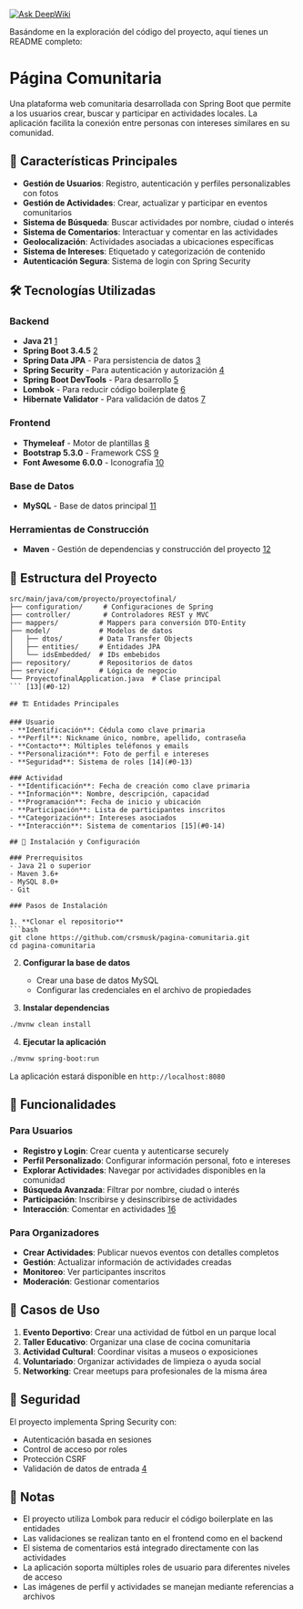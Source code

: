 [![Ask DeepWiki](https://deepwiki.com/badge.svg)](https://deepwiki.com/crsmusk/pagina-comunitaria)



Basándome en la exploración del código del proyecto, aquí tienes un README completo:

# Página Comunitaria

Una plataforma web comunitaria desarrollada con Spring Boot que permite a los usuarios crear, buscar y participar en actividades locales. La aplicación facilita la conexión entre personas con intereses similares en su comunidad.

## 🚀 Características Principales

- **Gestión de Usuarios**: Registro, autenticación y perfiles personalizables con fotos
- **Gestión de Actividades**: Crear, actualizar y participar en eventos comunitarios
- **Sistema de Búsqueda**: Buscar actividades por nombre, ciudad o interés
- **Sistema de Comentarios**: Interactuar y comentar en las actividades
- **Geolocalización**: Actividades asociadas a ubicaciones específicas
- **Sistema de Intereses**: Etiquetado y categorización de contenido
- **Autenticación Segura**: Sistema de login con Spring Security

## 🛠️ Tecnologías Utilizadas

### Backend
- **Java 21** [1](#0-0) 
- **Spring Boot 3.4.5** [2](#0-1) 
- **Spring Data JPA** - Para persistencia de datos [3](#0-2) 
- **Spring Security** - Para autenticación y autorización [4](#0-3) 
- **Spring Boot DevTools** - Para desarrollo [5](#0-4) 
- **Lombok** - Para reducir código boilerplate [6](#0-5) 
- **Hibernate Validator** - Para validación de datos [7](#0-6) 

### Frontend
- **Thymeleaf** - Motor de plantillas [8](#0-7) 
- **Bootstrap 5.3.0** - Framework CSS [9](#0-8) 
- **Font Awesome 6.0.0** - Iconografía [10](#0-9) 

### Base de Datos
- **MySQL** - Base de datos principal [11](#0-10) 

### Herramientas de Construcción
- **Maven** - Gestión de dependencias y construcción del proyecto [12](#0-11) 

## 📁 Estructura del Proyecto

```
src/main/java/com/proyecto/proyectofinal/
├── configuration/     # Configuraciones de Spring
├── controller/        # Controladores REST y MVC
├── mappers/          # Mappers para conversión DTO-Entity
├── model/            # Modelos de datos
│   ├── dtos/         # Data Transfer Objects
│   ├── entities/     # Entidades JPA
│   └── idsEmbedded/  # IDs embebidos
├── repository/       # Repositorios de datos
├── service/          # Lógica de negocio
└── ProyectofinalApplication.java  # Clase principal
``` [13](#0-12) 

## 🏗️ Entidades Principales

### Usuario
- **Identificación**: Cédula como clave primaria
- **Perfil**: Nickname único, nombre, apellido, contraseña
- **Contacto**: Múltiples teléfonos y emails
- **Personalización**: Foto de perfil e intereses
- **Seguridad**: Sistema de roles [14](#0-13) 

### Actividad
- **Identificación**: Fecha de creación como clave primaria
- **Información**: Nombre, descripción, capacidad
- **Programación**: Fecha de inicio y ubicación
- **Participación**: Lista de participantes inscritos
- **Categorización**: Intereses asociados
- **Interacción**: Sistema de comentarios [15](#0-14) 

## 🚀 Instalación y Configuración

### Prerrequisitos
- Java 21 o superior
- Maven 3.6+
- MySQL 8.0+
- Git

### Pasos de Instalación

1. **Clonar el repositorio**
```bash
git clone https://github.com/crsmusk/pagina-comunitaria.git
cd pagina-comunitaria
```

2. **Configurar la base de datos**
    - Crear una base de datos MySQL
    - Configurar las credenciales en el archivo de propiedades

3. **Instalar dependencias**
```bash
./mvnw clean install
```

4. **Ejecutar la aplicación**
```bash
./mvnw spring-boot:run
```

La aplicación estará disponible en `http://localhost:8080`

## 📖 Funcionalidades

### Para Usuarios
- **Registro y Login**: Crear cuenta y autenticarse securely
- **Perfil Personalizado**: Configurar información personal, foto e intereses
- **Explorar Actividades**: Navegar por actividades disponibles en la comunidad
- **Búsqueda Avanzada**: Filtrar por nombre, ciudad o interés
- **Participación**: Inscribirse y desinscribirse de actividades
- **Interacción**: Comentar en actividades [16](#0-15) 

### Para Organizadores
- **Crear Actividades**: Publicar nuevos eventos con detalles completos
- **Gestión**: Actualizar información de actividades creadas
- **Monitoreo**: Ver participantes inscritos
- **Moderación**: Gestionar comentarios

## 🎯 Casos de Uso

1. **Evento Deportivo**: Crear una actividad de fútbol en un parque local
2. **Taller Educativo**: Organizar una clase de cocina comunitaria
3. **Actividad Cultural**: Coordinar visitas a museos o exposiciones
4. **Voluntariado**: Organizar actividades de limpieza o ayuda social
5. **Networking**: Crear meetups para profesionales de la misma área

## 🔐 Seguridad

El proyecto implementa Spring Security con:
- Autenticación basada en sesiones
- Control de acceso por roles
- Protección CSRF
- Validación de datos de entrada [4](#0-3) 

## 📝 Notas

- El proyecto utiliza Lombok para reducir el código boilerplate en las entidades
- Las validaciones se realizan tanto en el frontend como en el backend
- El sistema de comentarios está integrado directamente con las actividades
- La aplicación soporta múltiples roles de usuario para diferentes niveles de acceso
- Las imágenes de perfil y actividades se manejan mediante referencias a archivos


